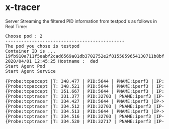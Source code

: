 # x-tracer

Server Streaming the filtered PID information from testpod's as follows in Real Time:

<pre>
Choose pod : 2
---------------------------------------------
The pod you chose is testpod
Container ID is ...
19fb910a711f5eabf2cad6569a01db3702752e2f8155059654130711b8bf2c8f
2020/04/01 12:45:25 Hostname :  dad
Start Agent Pod
Start Agent Service

{Probe:tcpaccept |T: 348.477 | PID:5644 | PNAME:iperf3 | IP:6 | RADDR:::ffff:127.0.0.1 | RPORT:45952 | LADDR:::ffff:127.0.0.1 | LPORT:6001
{Probe:tcpaccept |T: 348.521 | PID:5644 | PNAME:iperf3 | IP:6 | RADDR:::ffff:127.0.0.1 | RPORT:45954 | LADDR:::ffff:127.0.0.1 | LPORT:6001
{Probe:tcpaccept |T: 351.667 | PID:5644 | PNAME:iperf3 | IP:6 | RADDR:::ffff:127.0.0.1 | RPORT:45978 | LADDR:::ffff:127.0.0.1 | LPORT:6001
{Probe:tcptracer |T: 331.377 | PID:32703 | PNAME:iperf3 |IP->4 | SADDR:127.0.0.1 | DADDR:127.0.0.1 | SPORT:45848 | DPORT:6001
{Probe:tcptracer |T: 334.427 | PID:5644 | PNAME:iperf3 |IP->6 | SADDR:[::] | DADDR:[0:ffff:7f00:1::] | SPORT:0 | DPORT:65535
{Probe:tcptracer |T: 334.512 | PID:32703 | PNAME:iperf3 |IP->4 | SADDR:127.0.0.1 | DADDR:127.0.0.1 | SPORT:45848 | DPORT:6001
{Probe:tcptracer |T: 334.513 | PID:5644 | PNAME:iperf3 |IP->6 | SADDR:[::] | DADDR:[0:ffff:7f00:1::] | SPORT:0 | DPORT:65535
{Probe:tcptracer |T: 334.516 | PID:32703 | PNAME:iperf3 |IP->4 | SADDR:127.0.0.1 | DADDR:127.0.0.1 | SPORT:45846 | DPORT:6001
{Probe:tcptracer |T: 334.520 | PID:32717 | PNAME:iperf3 |IP->4 | SADDR:127.0.0.1 | DADDR:127.0.0.1 | SPORT:45864 | DPORT:6001
</pre>
